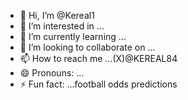 - 👋 Hi, I’m @Kereal1
- 👀 I’m interested in ...
- 🌱 I’m currently learning ...
- 💞️ I’m looking to collaborate on ...
- 📫 How to reach me ...(X)@KEREAL84
- 😄 Pronouns: ...
- ⚡ Fun fact: ...football odds predictions

<!---super 2+odds daily
Kereal1/Kereal1 is a ✨ special ✨ repository because its `README.md` (this file) appears on your GitHub profile.
You can click the Preview link to take a look at your changes.
--->
